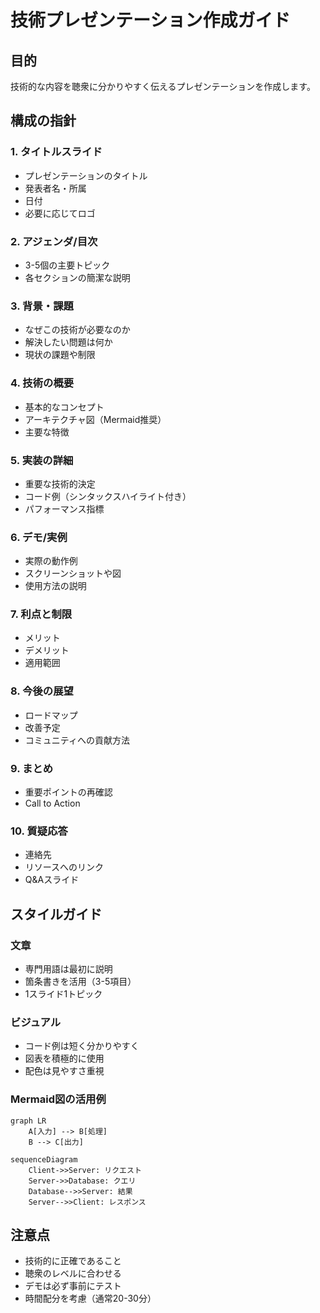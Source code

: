 # 技術プレゼンテーション作成ガイド

## 目的
技術的な内容を聴衆に分かりやすく伝えるプレゼンテーションを作成します。

## 構成の指針

### 1. タイトルスライド
- プレゼンテーションのタイトル
- 発表者名・所属
- 日付
- 必要に応じてロゴ

### 2. アジェンダ/目次
- 3-5個の主要トピック
- 各セクションの簡潔な説明

### 3. 背景・課題
- なぜこの技術が必要なのか
- 解決したい問題は何か
- 現状の課題や制限

### 4. 技術の概要
- 基本的なコンセプト
- アーキテクチャ図（Mermaid推奨）
- 主要な特徴

### 5. 実装の詳細
- 重要な技術的決定
- コード例（シンタックスハイライト付き）
- パフォーマンス指標

### 6. デモ/実例
- 実際の動作例
- スクリーンショットや図
- 使用方法の説明

### 7. 利点と制限
- メリット
- デメリット
- 適用範囲

### 8. 今後の展望
- ロードマップ
- 改善予定
- コミュニティへの貢献方法

### 9. まとめ
- 重要ポイントの再確認
- Call to Action

### 10. 質疑応答
- 連絡先
- リソースへのリンク
- Q&Aスライド

## スタイルガイド

### 文章
- 専門用語は最初に説明
- 箇条書きを活用（3-5項目）
- 1スライド1トピック

### ビジュアル
- コード例は短く分かりやすく
- 図表を積極的に使用
- 配色は見やすさ重視

### Mermaid図の活用例
```mermaid
graph LR
    A[入力] --> B[処理]
    B --> C[出力]
```

```mermaid
sequenceDiagram
    Client->>Server: リクエスト
    Server->>Database: クエリ
    Database-->>Server: 結果
    Server-->>Client: レスポンス
```

## 注意点
- 技術的に正確であること
- 聴衆のレベルに合わせる
- デモは必ず事前にテスト
- 時間配分を考慮（通常20-30分）
